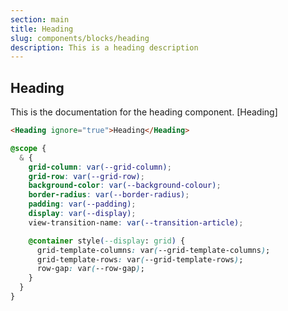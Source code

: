 ```yaml
---
section: main
title: Heading
slug: components/blocks/heading
description: This is a heading description
---
```

<!-- main -->
## Heading
This is the documentation for the heading component.
[<Heading>Heading</Heading>]


```html
<Heading ignore="true">Heading</Heading>
```

```css
@scope {
  & {
    grid-column: var(--grid-column);
    grid-row: var(--grid-row);
    background-color: var(--background-colour);
    border-radius: var(--border-radius);
    padding: var(--padding);
    display: var(--display);
    view-transition-name: var(--transition-article);

    @container style(--display: grid) {
      grid-template-columns: var(--grid-template-columns);
      grid-template-rows: var(--grid-template-rows);
      row-gap: var(--row-gap);
    }
  }
}
```


